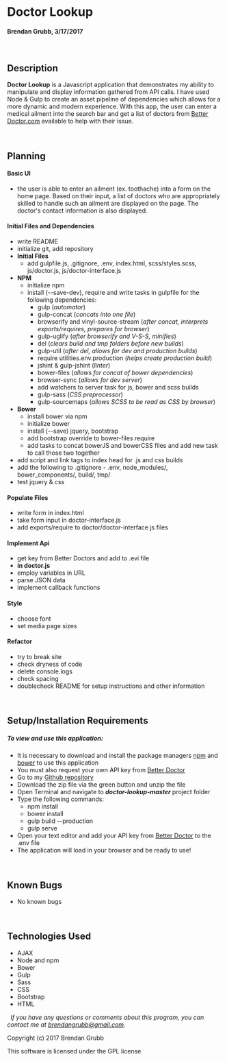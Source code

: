 # **Doctor Lookup**
#### Brendan Grubb, 3/17/2017


&nbsp;
## Description
**Doctor Lookup** is a Javascript application that demonstrates my ability to manipulate and display information gathered from API calls. I have used Node & Gulp to create an asset pipeline of dependencies which allows for a more dynamic and modern experience. With this app, the user can enter a medical ailment into the search bar and get a list of doctors from [Better Doctor.com](http://betterdoctor.com/) available to help with their issue.


&nbsp;
## Planning

#### Basic UI
* the user is able to enter an ailment (ex. toothache) into a form on the home page. Based on their input, a list of doctors who are appropriately skilled to handle such an ailment are displayed on the page. The doctor's contact information is also displayed.

#### Initial Files and Dependencies
* write README
* initialize git, add repository
* **Initial Files**
  * add gulpfile.js, .gitignore, .env, index.html, scss/styles.scss, js/doctor.js, js/doctor-interface.js
* **NPM**
  * initialize npm
  * install (--save-dev), require and write tasks in gulpfile for the following dependencies:
    * gulp (_automator_)
    * gulp-concat (_concats into one file_)
    * browserify and vinyl-source-stream (_after concat, interprets exports/requires, prepares for browser_)
    * gulp-uglify (_after browserify and V-S-S, minifies_)
    * del (_clears build and tmp folders before new builds_)
    * gulp-util (_after del, allows for dev and production builds_)
    * require utilities.env.production (_helps create production build_)
    * jshint & gulp-jshint (_linter_)
    * bower-files (_allows for concat of bower dependencies_)
    * browser-sync (_allows for dev server_)
    * add watchers to server task for js, bower and scss builds
    * gulp-sass (_CSS preprocessor_)
    * gulp-sourcemaps (_allows SCSS to be read as CSS by browser_)
* **Bower**
  * install bower via npm
  * initialize bower
  * install (--save) jquery, bootstrap
  * add bootstrap override to bower-files require
  * add tasks to concat bowerJS and bowerCSS files and add new task to call those two together
* add script and link tags to index head for .js and css builds
* add the following to .gitignore - .env, node_modules/, bower_components/, build/, tmp/
* test jquery & css

#### Populate Files
* write form in index.html
* take form input in doctor-interface.js
* add exports/require to doctor/doctor-interface js files

#### Implement Api
* get key from Better Doctors and add to .evi file
* **in doctor.js**
* employ variables in URL
* parse JSON data
* implement callback functions

#### Style
* choose font
* set media page sizes

#### Refactor
  * try to break site
  * check dryness of code
  * delete console.logs
  * check spacing
  * doublecheck README for setup instructions and other information


&nbsp;
## Setup/Installation Requirements
##### _To view and use this application:_
* It is necessary to download and install the package managers [npm](https://www.npmjs.com) and [bower](https://bower.io/) to use this application
* You must also request your own API key from [Better Doctor](https://developer.betterdoctor.com)
* Go to my [Github repository](https://github.com/Brendangrubb/doctor-lookup)
* Download the zip file via the green button and unzip the file
* Open Terminal and navigate to **_doctor-lookup-master_** project folder
* Type the following commands:
  * npm install
  * bower install
  * gulp build --production
  * gulp serve
* Open your text editor and add your API key from [Better Doctor](https://developer.betterdoctor.com) to the .env file
* The application will load in your browser and be ready to use!

&nbsp;
## Known Bugs
* No known bugs

&nbsp;
## Technologies Used
* AJAX
* Node and npm
* Bower
* Gulp
* Sass
* CSS
* Bootstrap
* HTML

&nbsp;
_If you have any questions or comments about this program, you can contact me at [brendangrubb@gmail.com](mailto:brendangrubb@gmail.com)._

Copyright (c) 2017 Brendan Grubb

This software is licensed under the GPL license
